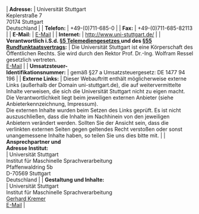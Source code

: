 
| **Adresse:** | Universität Stuttgart<br />Keplerstraße 7<br />70174 Stuttgart<br />Deutschland |
| **Telefon:** | +49-(0)711-685-0 |
| **Fax:** | +49-(0)711-685-82113 |
| **E-Mail:** | <a href="http://www.uni-stuttgart.de/cgi-bin/mail.cgi?poststelle=uni-stuttgart.de" target="_blank" rel="noopener">E-Mail</a> |
| **Internet:** | <a href="http://www.uni-stuttgart.de/" target="_blank" rel="noopener">http://www.uni-stuttgart.de/</a> |
| **Verantwortlich i.S.d. <a href="http://www.gesetze-im-internet.de/tmg/index.html">§5 Telemediengesetzes </a>und des <a href="http://www.die-medienanstalten.de/service/rechtsgrundlagen/gesetze.html">§55 Rundfunktaatsvertrags</a>:** | Die Universität Stuttgart ist eine Körperschaft des Öffentlichen Rechts. Sie wird durch den Rektor Prof. Dr.-Ing. Wolfram Ressel gesetzlich vertreten.<br /><a href="http://www.uni-stuttgart.de/cgi-bin/mail.cgi?rektor=uni-stuttgart.de" target="_blank" rel="noopener">E-Mail</a> |
| **Umsatzsteuer-<br />Identifikationsnummer:** | gemäß §27 a Umsatzsteuergesetz: DE 1477 94 196 |
| **Externe Links:** | Dieser Webauftritt enthält möglicherweise externe Links (außerhalb der Domain uni-stuttgart.de), die auf weitervermittelte Inhalte verweisen, die sich die Universität Stuttgart nicht zu eigen macht. Die Verantwortlichkeit liegt beim jeweiligen externen Anbieter (siehe Anbieterkennzeichnung, Impressum).<br />Die externen Inhalte wurden beim Setzen des Links geprüft. Es ist nicht auszuschließen, dass die Inhalte im Nachhinein von den jeweiligen Anbietern verändert werden. Sollten Sie der Ansicht sein, dass die verlinkten externen Seiten gegen geltendes Recht verstoßen oder sonst unangemessene Inhalte haben, so teilen Sie uns dies bitte mit. |
| **Ansprechpartner und<br />Adresse Institut:<br />** | Universität Stuttgart<br />Institut für Maschinelle Sprachverarbeitung<br />Pfaffenwaldring 5b<br />D-70569 Stuttgart<br />Deutschland |
| **Gestaltung und Inhalte:<br />** | Universität Stuttgart<br />Institut für Maschinelle Sprachverarbeitung<br /><a href="http://www.ims.uni-stuttgart.de/institut/mitarbeiter/gerhard/index.html">Gerhard Kremer</a><br /><a href="http://www.uni-stuttgart.de/cgi-bin/mail.cgi?fallschool-2019=ims.uni-stuttgart.de" target="_blank" rel="noopener">E-Mail</a> |

